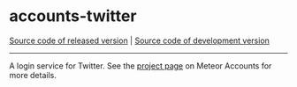 # accounts-twitter
[Source code of released version](https://github.com/meteor/meteor/tree/master/packages/accounts-twitter) | [Source code of development version](https://github.com/meteor/meteor/tree/devel/packages/accounts-twitter)
***

A login service for Twitter. See the [project page](https://docs.meteor.com/api/accounts) on Meteor Accounts for more details.
